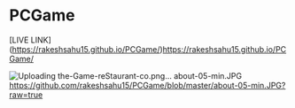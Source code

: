 # PCGame
[LIVE LINK] (https://rakeshsahu15.github.io/PCGame/)https://rakeshsahu15.github.io/PCGame/

![Uploading the-Game-reStaurant-co.png…]()
about-05-min.JPG
https://github.com/rakeshsahu15/PCGame/blob/master/about-05-min.JPG?raw=true
